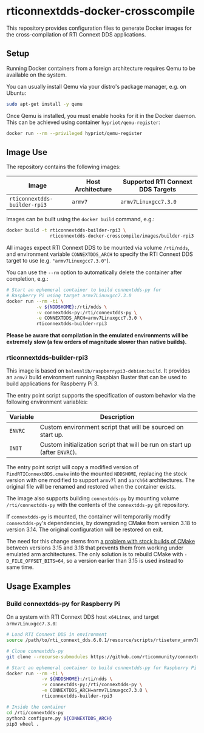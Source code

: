 # rticonnextdds-docker-crosscompile

This repository provides configuration files to generate Docker images for the
cross-compilation of RTI Connext DDS applications.

## Setup

Running Docker containers from a foreign architecture requires Qemu to be available
on the system.

You can usually install Qemu via your distro's package manager, e.g. on Ubuntu:

```sh
sudo apt-get install -y qemu
```

Once Qemu is installed, you must enable hooks for it in the Docker daemon. This
can be achieved using container `hypriot/qemu-register`:

```sh
docker run --rm --privileged hypriot/qemu-register
```

## Image Use

The repository contains the following images:

| Image | Host Architecture | Supported RTI Connext DDS Targets |
|-------|-------------------|-------------------------|
|`rticonnextdds-builder-rpi3`|`armv7`|`armv7Linuxgcc7.3.0`|

Images can be built using the `docker build` command, e.g.:

```sh
docker build -t rticonnextdds-builder-rpi3 \
                rticonnextdds-docker-crosscompile/images/builder-rpi3

```

All images expect RTI Connext DDS to be mounted via volume `/rti/ndds`, and
environment variable `CONNEXTDDS_ARCH` to specify the RTI Connext DDS target
to use (e.g. `"armv7Linuxgcc7.3.0"`).

You can use the `--rm` option to automatically delete the container after
completion, e.g.:

```sh
# Start an ephemeral container to build connextdds-py for
# Raspberry Pi using target armv7Linuxgcc7.3.0 
docker run --rm -ti \
           -v ${NDDSHOME}:/rti/ndds \
           -v connextdds-py:/rti/connextdds-py \
           -e CONNEXTDDS_ARCH=armv7Linuxgcc7.3.0 \
           rticonnextdds-builder-rpi3
```

**Please be aware that compilation in the emulated environments will be
extremely slow (a few orders of magnitude slower than native builds).**

### rticonnextdds-builder-rpi3

This image is based on `balenalib/raspberrypi3-debian:build`. It provides an
`armv7` build environment running Raspbian Buster that can be used to build
applications for Raspberry Pi 3.

The entry point script supports the specification of custom behavior via the
following environment variables:

| Variable | Description |
|----------|-------------|
|`ENVRC`|Custom environment script that will be sourced on start up.|
|`INIT`|Custom initialization script that will be run on start up (after `ENVRC`).|

The entry point script will copy a modified version of `FindRTIConnextDDS.cmake`
into the mounted `NDDSHOME`, replacing the stock version with one modified to
support `armv7l` and `aarch64` architectures. The original file will be renamed
and restored when the container exists.

The image also supports building `connextdds-py` by mounting volume
`/rti/connextdds-py` with the contents of the `connextdds-py` git repository.

If `connextdds-py` is mounted, the container will temporarily modify `connextdds-py`'s
dependencies, by downgrading CMake from version 3.18 to version 3.14.
The original configuration will be restored on exit.

The need for this change stems from [a problem with stock builds of CMake](https://gitlab.kitware.com/cmake/cmake/-/issues/20568)
between versions 3.15 and 3.18 that prevents them from working under emulated arm
architectures.
The only solution is to rebuild CMake with `-D_FILE_OFFSET_BITS=64`, so a
version earlier than 3.15 is used instead to same time.

## Usage Examples

### Build connextdds-py for Raspberry Pi

On a system with RTI Connext DDS host `x64Linux`, and target `armv7Linuxgcc7.3.0`:

```sh
# Load RTI Connext DDS in environment
source /path/to/rti_connext_dds.6.0.1/resource/scripts/rtisetenv_armv7Linuxgcc7.3.0.bash

# Clone connextdds-py
git clone --recurse-submodules https://github.com/rticommunity/connextdds-py.git

# Start an ephemeral container to build connextdds-py for Raspberry Pi
docker run --rm -ti \
             -v ${NDDSHOME}:/rti/ndds \
             -v connextdds-py:/rti/connextdds-py \
             -e CONNEXTDDS_ARCH=armv7Linuxgcc7.3.0 \
             rticonnextdds-builder-rpi3

# Inside the container
cd /rti/connextdds-py
python3 configure.py ${CONNEXTDDS_ARCH}
pip3 wheel .
```
